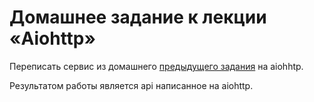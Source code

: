 # Домашнее задание к лекции «Aiohttp»

Переписать сервис из домашнего [предыдущего задания](../flask) на aiohhtp.


Результатом работы является api написанное на aiohttp.
